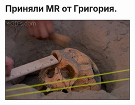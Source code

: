 # Приняли MR от Григория.

![Приняли MR от Григория.](../images/f4c980dc-3240-4aca-8bfd-501e29edafa3.gif)